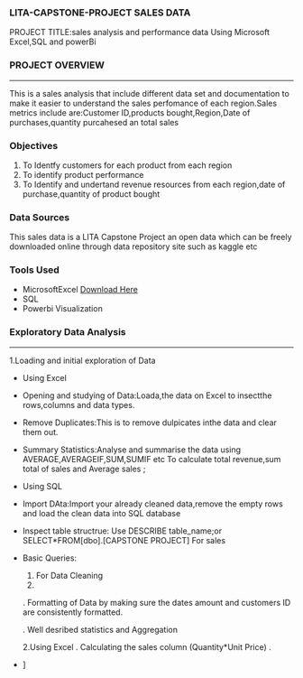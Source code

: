 ### LITA-CAPSTONE-PROJECT SALES DATA

PROJECT TITLE:sales analysis and performance data Using Microsoft Excel,SQL and powerBi 

### PROJECT OVERVIEW
---
This is a sales analysis that include different data set and documentation to make it easier to understand the sales perfomance of each region.Sales metrics include are:Customer ID,products bought,Region,Date of purchases,quantity purcahesed  an total sales 

### Objectives
1. To Identfy customers for each product from each region
2. To identify product performance
3. To Identify and undertand revenue resources from each region,date of purchase,quantity of product bought

### Data Sources  
This sales data is a LITA Capstone Project an open data which can be freely downloaded online through data repository site such as kaggle etc

### Tools Used
- MicrosoftExcel [Download Here](https://microsoft.com)
- SQL
- Powerbi Visualization
### Exploratory Data Analysis
---
  1.Loading and initial exploration of Data
- Using Excel
- Opening and studying of Data:Loada,the data on Excel to insectthe rows,columns and data types.
- Remove Duplicates:This is to remove dulpicates inthe data and clear them out.
- Summary Statistics:Analyse and summarise the data using AVERAGE,AVERAGEIF,SUM,SUMIF etc To calculate total revenue,sum total of sales and Average sales ;
- Using SQL
-  Import DAta:Import your already cleaned data,remove the empty rows and load the clean data into SQL database
-  Inspect table structrue: Use DESCRIBE table_name;or SELECT*FROM[dbo].[CAPSTONE PROJECT] For sales
- Basic Queries:
  1. For Data Cleaning
  2. 
  .  Formatting of Data by making sure the dates amount and customers ID are consistently formatted.
  
  .  Well desribed statistics and Aggregation

  2.Using Excel
  . Calculating the sales column (Quantity*Unit Price)
  . 
  

  
- ]
